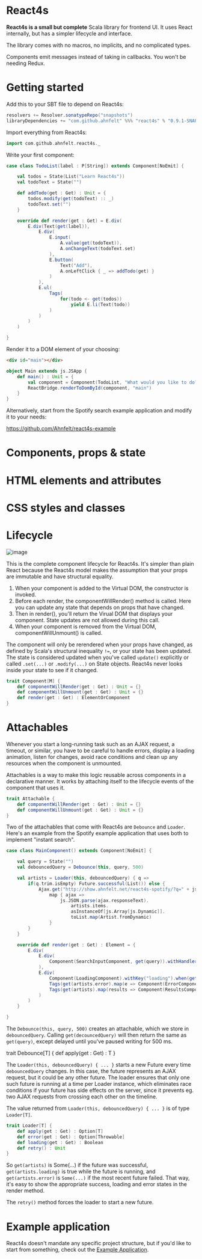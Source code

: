 # React4s

**React4s is a small but complete** Scala library for frontend UI. 
It uses React internally, but has a simpler lifecycle and interface.

The library comes with no macros, no implicits, and no complicated types.

Components emit messages instead of taking in callbacks. You won't be needing Redux.


# Getting started

Add this to your SBT file to depend on React4s:

```sbt
resolvers += Resolver.sonatypeRepo("snapshots")
libraryDependencies += "com.github.ahnfelt" %%% "react4s" % "0.9.1-SNAPSHOT"
```

Import everything from React4s:
```scala
import com.github.ahnfelt.react4s._
```

Write your first component:

```scala
case class TodoList(label : P[String]) extends Component[NoEmit] {

    val todos = State(List("Learn React4s"))
    val todoText = State("")

    def addTodo(get : Get) : Unit = {
        todos.modify(get(todoText) :: _)
        todoText.set("")
    }

    override def render(get : Get) = E.div(
        E.div(Text(get(label)),
            E.div(
                E.input(
                    A.value(get(todoText)),
                    A.onChangeText(todoText.set)
                ),
                E.button(
                    Text("Add"),
                    A.onLeftClick { _ => addTodo(get) }
                )
            ),
            E.ul(
                Tags(
                    for(todo <- get(todos))
                        yield E.li(Text(todo))
                )
            )
        )
    )

}
```

Render it to a DOM element of your choosing:

```html
<div id="main"></div>
```

```scala
object Main extends js.JSApp {
    def main() : Unit = {
        val component = Component(TodoList, "What would you like to do?")
        ReactBridge.renderToDomById(component, "main")
    }
}
```

Alternatively, start from the Spotify search example application and modify it to your needs:

https://github.com/Ahnfelt/react4s-example


# Components, props & state


# HTML elements and attributes


# CSS styles and classes


# Lifecycle

![image](https://cloud.githubusercontent.com/assets/78472/22898855/198ae112-f229-11e6-8784-b854dd679f50.png)

This is the complete component lifecycle for React4s. It's simpler than plain React because the React4s model makes the assumption that your props are immutable and have structural equality.

1. When your component is added to the Virtual DOM, the constructor is invoked.
2. Before each render, the componentWillRender() method is called. Here you can update any state that depends on props that have changed.
3. Then in render(), you'll return the Virual DOM that displays your component. State updates are not allowed during this call.
4. When your component is removed from the Virtual DOM, componentWillUnmount() is called.

The component will only be rerendered when your props have changed, as defined by Scala's structural inequality `!=`, or your state has been updated. The state is considered updated when you've called `update()` explicitly or called `.set(...)` or `.modify(...)` on State objects. React4s never looks inside your state to see if it changed.

```scala
trait Component[M] {
    def componentWillRender(get : Get) : Unit = {}
    def componentWillUnmount(get : Get) : Unit = {}
    def render(get : Get) : ElementOrComponent
}
```


# Attachables

Whenever you start a long-running task such as an AJAX request, a timeout, or similar, you have to be careful to handle 
errors, display a loading animation, listen for changes, avoid race conditions and clean up any resources when the 
component is unmounted.

Attachables is a way to make this logic reusable across components in a declarative manner. 
It works by attaching itself to the lifecycle events of the component that uses it.

```scala
trait Attachable {
    def componentWillRender(get : Get) : Unit = {}
    def componentWillUnmount(get : Get) : Unit = {}
}
```

Two of the attachables that come with React4s are `Debounce` and `Loader`. 
Here's an example from the Spotify example application that uses both to implement "instant search".

```scala
case class MainComponent() extends Component[NoEmit] {

    val query = State("")
    val debouncedQuery = Debounce(this, query, 500)

    val artists = Loader(this, debouncedQuery) { q =>
        if(q.trim.isEmpty) Future.successful(List()) else {
            Ajax.get("http://show.ahnfelt.net/react4s-spotify/?q=" + js.URIUtils.encodeURIComponent(q) + "&type=artist").
                map { ajax =>
                    js.JSON.parse(ajax.responseText).
                        artists.items.
                        asInstanceOf[js.Array[js.Dynamic]].
                        toList.map(Artist.fromDynamic)
                }
        }
    }

    override def render(get : Get) : Element = {
        E.div(
            E.div(
                Component(SearchInputComponent, get(query)).withHandler(q => query.set(q))
            ),
            E.div(
                Component(LoadingComponent).withKey("loading").when(get(artists.loading)),
                Tags(get(artists.error).map(e => Component(ErrorComponent, e.getMessage).withKey("error"))),
                Tags(get(artists).map(results => Component(ResultsComponent, results).withKey("results")))
            )
        )
    }

}
```

The `Debounce(this, query, 500)` creates an attachable, which we store in `debouncedQuery`.
Calling `get(decouncedQuery)` will then return the same as `get(query)`, except delayed until you've paused writing for 500 ms. 

trait Debounce[T] {
    def apply(get : Get) : T
}

The `Loader(this, debouncedQuery) { ... }` starts a new Future every time `debouncedQuery` changes.
In this case, the future represents an AJAX request, but it could be any other future.
The loader ensures that only one such future is running at a time per Loader instance, which eliminates race conditions 
if your future has side effects on the server, since it prevents eg. two AJAX requests from crossing each other on the timeline.

The value returned from `Loader(this, debouncedQuery) { ... }` is of type `Loader[T]`. 

```scala
trait Loader[T] {
    def apply(get : Get) : Option[T]
    def error(get : Get) : Option[Throwable]
    def loading(get : Get) : Boolean
    def retry() : Unit
}
```

So `get(artists)` is Some(...) if the future was successful, `get(artists.loading)` is true while the future is running,
and `get(artists.error)` is `Some(...)` if the most recent future failed. That way, it's easy to show the appropriate
success, loading and error states in the render method.

The `retry()` method forces the loader to start a new future.


# Example application

React4s doesn't mandate any specific project structure, but if you'd like to start from something, 
check out the [Example Application](https://github.com/Ahnfelt/react4s-example).
